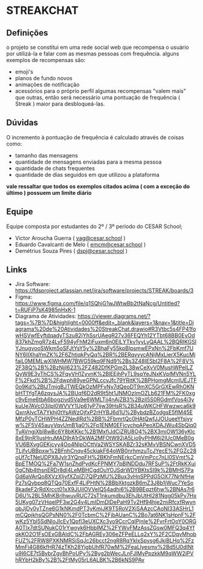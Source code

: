 # STREAKCHAT
## Definições
o projeto se constitui em uma rede social web que recompensa o usuário por utilizá-la e falar com as mesmas pessoas com frequência.
alguns exemplos de recompensas são:
* emoji's
* planos de fundo novos
* animações de notificação
* acessórios para o próprio perfil
algumas recompensas "valem mais" que outras, então será necessário uma pontuação de frequência ( Streak ) maior para desbloqueá-las.
## Dúvidas
O incremento à pontuação de frequência é calculado através de coisas como:
* tamanho das mensagens
* quantidade de mensagens enviadas para a mesma pessoa
* quantidade de chats frequentes
* quantidade de dias seguidos em que utilizou a plataforma

**vale ressaltar que todos os exemplos citados acima ( com a exceção do último ) possuem um limite diário**

## Equipe

Equipe composta por estudantes do 2º / 3º período do CESAR School;

* Victor Aroucha Guerra ( vag@cesar.school )
* Eduardo Cavalcanti de Melo ( emcm@cesar.school )
* Demétrius Souza Pires ( dspj@cesar.school )

## Links

* Jira Software: https://fdsproject.atlassian.net/jira/software/projects/STREAK/boards/3
* Figma: https://www.figma.com/file/q1SQhjG1wJWtwBb2tNaNcg/Untitled?t=RUFiP7sK4985nHxK-1
* Diagrama de Atividades: https://viewer.diagrams.net/?tags=%7B%7D&highlight=0000ff&edit=_blank&layers=1&nav=1&title=Diagrama%20de%20Atividades%20StreakChat.drawio#R3Vtbc5s4FP41fowHSVwfEyftdqadyTSzu82jYhSsrUAegR27v36FEQYh12YTbt68BB0EyOd837khZmgR7z4LvF594yFhM2iFuxm6n0EILYTkv1yyLyQAAL%2BQRIKGSlYJnugvooSWkm5oSFJtYsY5y%2BhaFy55kpBlpsmwEPxNn%2FbKmf7UNY6IIXhaYmZK%2F6ZhtiqkPvQq%2BR%2BERqvyycANijMxLierX5KucMjfaiL0MEMLwXlWHMW7BWG59kq9FNd9%2Bs3Z48IESbI2F8A%2F8V%2F38Q%2B%2BzNjjl623%2FZ482DfKPGm2L38wCeXvV0MushWPeILZQyW9E3yThCS%2FqyVH1ZyvnK%2BlEEjhPyTL9sqYeJNxKVplMVNn5YLF%2Fkd%2B%2Fdwph89yeGPNLccvJfc79YRitK%2BPHomgMcmIUEJTF0o9Kd%2BIJTmjgBJTWEQkOzMPFvNy7dQeoDT9mXC5GrGXEwRhOKNbHT1YgTA6zqvsJA%2BUqf6D2dR9t5ht1JNMOzImOZLb621FM%2FK0xgc9vEme6tbA6bogzivd5Va9e6WMLTjj4nAjZB3%2Bzil5S0RGdmfVos4i3ykuUe7AVcO3ilpI0WVVY1Up61yP7ijw39HsR%2B34uWKCHFWwzwca6k9QxrrAlvcTA7Ykhj0tYsAWzOjfxP2rHYBJ6d1U%2BybdzBZodgsE5fIM45EMfzP0yTCHWPH4ZZNedlRd%2BB%2FbmrtQc0HAtQwfJJOUueeYfsjvyw%2F5V45auyVqvUmB1ja0%2Fp1ENM0EFjcychpAPeoXDAJWu4SbQiq0TyAVngiXbl8wBc6Y8bKKkc%2B1MxfiJdCiZRU8O4%2BX3miOW136yKlc8xE9jnR1lusHruMAD9rA1rDkWA2MFOtW92jA5Lio9yPHM6j2lUc0MeB0gVU6BXvgGEKjcyy4Oo4NlpOCttVa2WSYSKABZr32sKMvVBSNCwnXVD5TLjfvUBBpxw%2BFnhCnqy45ckiakF64oWB0nrhmzuTcJYecE%2FGZc28oUf7cTNeUDPX8Jylr3YQnpFH%2BKhFmNErkcCmVmPcc7nLl0SVmt%2BpETMOQ%2Fa7W1snZhdPydKcFPNMY7pBlNDDdu7RFSuP%2FtRkKXui0gCNb4thsnERDr8dI4LeMBHCgdOuYOJSdrWDYBKtsSI9k%2BMHS7PaGd6aVArQo8XVzXIjyfXZpIZj7QIPzMU%2Bux3vHnSPPdG5OX77NrNfHwPz7sQvbpq8QTQq70ExfF4LiPHtN%2BBbXktgzkB6mZ3J8b1jWuc7YeSo8kadeF2rRdXrcct01xX9JUiIOVVeIQ54adhi6%2B9BEqzt6hw%2BNAs7r6D6U%2BL5MhKBrIhwuvRUC72sT1nkumdbu3EhJbUtHl281Ngg05kPv7Hx5UKyg07zVHqelPF3w2G4v4LmIDmDlDePaH9Tv2Hf94hje2miRfcxfRwynqbJjDy0yTZne6G1kNKmdPT3yKmjJK9T5RoV2XjSAAzcCAoNI33ASHrL1mCQpjkhsQGPsNN0%2F0TcbmC%2FjbAUanC%2Bo7at6NK1sHpnF%2FwKz5Ybl5SdNloJIcEv1Qpfl3eUXCXc3yo9CcrCqIPjnIe%2FvrFrtOoY0ORGA0Tlx7dtSUNukC01rYwoyk6HbbIMZ%2FYWvFMzAssZGsw0MFQ3q4YfqkKO2O1FsOExGBAIdC%2FbAGREy306eZFPeELLq2xY%2F2CDqvMhobFUZ%2FRW8PXKNMRSjSqJc26bcct2ngR8RqYklxSpvsg6JkiBLHq%2FzMmFi4G86kfHR74zTKh28YigbUhfR70wM%2FeaLlyesmv%2Bd5U0dINtu9I6CE7t5BvbrZgvBhPoUPy%2Byg2bWecJLnFJlMyPpzkkM9qWW2iPVhRYbH2kBy%2B%2FtMy05rL6ALBK%2B6kNS9PAv

